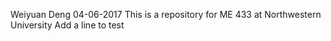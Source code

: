 Weiyuan Deng
04-06-2017
This is a repository for ME 433 at Northwestern University
Add a line to test